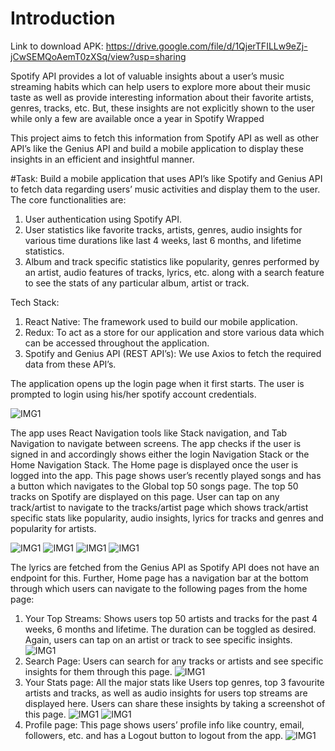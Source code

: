 # Introduction

Link to download APK: https://drive.google.com/file/d/1QjerTFILLw9eZj-jCwSEMQoAemT0zXSq/view?usp=sharing

Spotify API provides a lot of valuable insights about a user’s music streaming habits which can help users to explore more about their music taste as well as provide interesting information about their favorite artists, genres, tracks, etc. But, these insights are not explicitly shown to the user while only a few are available once a year in Spotify Wrapped

This project aims to fetch this information from Spotify API as well as other API’s like the Genius API and build a mobile application to display these insights in an efficient and insightful manner.

#Task:
Build a mobile application that uses API’s like Spotify and Genius API to fetch data regarding users’ music activities and display them to the user.
The core functionalities are:
1. User authentication using Spotify API.
2. User statistics like favorite tracks, artists, genres, audio insights for various time durations like last 4 weeks, last 6 months, and lifetime statistics.
3. Album and track specific statistics like popularity, genres performed by an artist, audio features of tracks, lyrics, etc. along with a search feature to see the stats of any particular album, artist or track.

Tech Stack:
1. React Native: The framework used to build our mobile application.
2. Redux: To act as a store for our application and store various data which can be accessed throughout the application.
3. Spotify and Genius API (REST API’s): We use Axios to fetch the required data from these API’s.

The application opens up the login page when it first starts. The user is prompted to login using his/her spotify account credentials. 

![IMG1](./images/img2.png)

The app uses React Navigation tools like Stack navigation, and Tab Navigation to navigate between screens.
The app checks if the user is signed in and accordingly shows either the login Navigation Stack or the Home Navigation Stack.
The Home page is displayed once the user is logged into the app. This page shows user’s recently played songs and has a button which navigates to the Global top 50 songs page. The top 50 tracks on Spotify are displayed on this page. User can tap on any track/artist to navigate to the tracks/artist page which shows track/artist specific stats like popularity, audio insights, lyrics for tracks and genres and popularity for artists.

![IMG1](./images/img3.png)
![IMG1](./images/img8.png)
![IMG1](./images/img10.png)
![IMG1](./images/img7.png)

The lyrics are fetched from the Genius API as Spotify API does not have an endpoint for this. Further, Home page has a navigation bar at the bottom through which users can navigate to the following pages from the home page:
1. Your Top Streams: Shows users top 50 artists and tracks for the past 4 weeks, 6 months and lifetime. The duration can be toggled as desired. Again, users can tap on an artist or track to see specific insights.
![IMG1](./images/img4.png)
2. Search Page: Users can search for any tracks or artists and see specific insights for them through this page.
![IMG1](./images/img1.png)
3. Your Stats page: All the major stats like Users top genres, top 3 favourite artists and tracks, as well as audio insights for users top streams are displayed here. Users can share these insights by taking a screenshot of this page.
![IMG1](./images/img6.png)
![IMG1](./images/img9.png)
4. Profile page: This page shows users’ profile info like country, email, followers, etc. and has a Logout button to logout from the app.
![IMG1](./images/img5.png)
